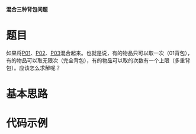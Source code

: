 **混合三种背包问题**

# 题目

如果将[P01](../p01)、[P02](../p02)、[P03](../p03)混合起来。也就是说，有的物品只可以取一次（01背包），有的物品可以取无限次（完全背包），有的物品可以取的次数有一个上限（多重背包）。应该怎么求解呢？

# 基本思路


# 代码示例

